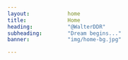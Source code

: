 ```yaml
---
layout:            home
title:             Home
heading:           "@WalterDDR"
subheading:        "Dream begins..."
banner:            "img/home-bg.jpg"

---
```


